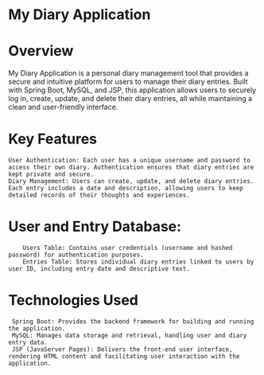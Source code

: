 # My Diary Application

# Overview

My Diary Application is a personal diary management tool that provides a secure and intuitive platform for users to manage their diary entries. Built with Spring Boot, MySQL, and JSP, this application allows users to securely log in, create, update, and delete their diary entries, all while maintaining a clean and user-friendly interface.

# Key Features

    User Authentication: Each user has a unique username and password to access their own diary. Authentication ensures that diary entries are kept private and secure.
    Diary Management: Users can create, update, and delete diary entries. Each entry includes a date and description, allowing users to keep detailed records of their thoughts and experiences.
   # User and Entry Database:
        Users Table: Contains user credentials (username and hashed password) for authentication purposes.
        Entries Table: Stores individual diary entries linked to users by user ID, including entry date and descriptive text.

# Technologies Used

     Spring Boot: Provides the backend framework for building and running the application.
     MySQL: Manages data storage and retrieval, handling user and diary entry data.
     JSP (JavaServer Pages): Delivers the front-end user interface, rendering HTML content and facilitating user interaction with the application.
